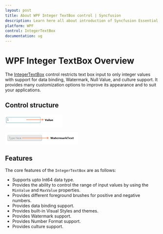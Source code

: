 ```yaml
---
layout: post
title: About WPF Integer TextBox control | Syncfusion
description: Learn here all about introduction of Syncfusion Essential Studio WPF Integer TextBox control, its elements and more.
platform: WPF
control: IntegerTextBox 
documentation: ug
---
```


# WPF Integer TextBox Overview

The [IntegerTextBox](https://www.syncfusion.com/wpf-ui-controls/integer-textbox) control restricts text box input to only integer values with support for data binding, Watermark, Null Value, and culture support. It provides many customization options to improve its appearance and to suit your applications.

## Control structure

![Default IntegerTextBox control](Getting-Started_images/Getting-Started_img1.png)

![IntegerTextBox control with watermark text](Getting-Started_images/Getting-Started_img2.png)

## Features

The core features of the `IntegerTextBox` are as follows:

* Supports upto Int64 data type.
* Provides the ability to control the range of input values by using the `MinValue` and `MaxValue` properties.
* Provides different foreground brushes for positive and negative numbers.
* Provides data binding support.
* Provides built-in Visual Styles and themes.
* Provides Watermark support.
* Provides Number Format support. 
* Provides culture support.
